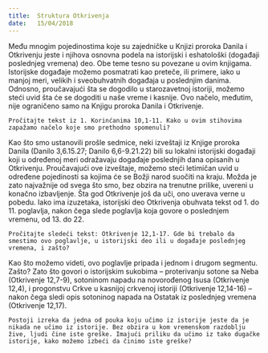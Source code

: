 ```yaml
---
title:  Struktura Otkrivenja
date:   15/04/2018
---
```


Među mnogim pojedinostima koje su zajedničke u Knjizi proroka Danila i Otkrivenju jeste i njihova osnovna podela na istorijski i eshatološki (događaji poslednjeg vremena) deo. Obe teme tesno su povezane u ovim knjigama. Istorijske događaje možemo posmatrati kao preteče, ili primere, iako u manjoj meri, velikih i sveobuhvatnih događaja u poslednjim danima. Odnosno, proučavajući šta se dogodilo u starozavetnoj istoriji, možemo steći uvid šta će se dogoditi u naše vreme i kasnije. Ovo načelo, međutim, nije ograničeno samo na Knjigu proroka Danila i Otkrivenje.

`Pročitajte tekst iz 1. Korinćanima 10,1-11. Kako u ovim stihovima zapažamo načelo koje smo prethodno spomenuli?`


Kao što smo ustanovili prošle sedmice, neki izveštaji iz Knjige proroka Danila (Danilo 3,6.15.27; Danilo 6,6-9.21.22) bili su lokalni istorijski događaji koji u određenoj meri odražavaju događaje poslednjih dana opisanih u Otkrivenju. Proučavajući ove izveštaje, možemo steći letimičan uvid u određene pojedinosti sa kojima će se Božji narod suočiti na kraju. Možda je zato najvažnije od svega što smo, bez obzira na trenutne prilike, uvereni u konačno izbavljenje. Šta god Otkrivenje još da uči, ono uverava verne u pobedu.
Iako ima izuzetaka, istorijski deo Otkrivenja obuhvata tekst od 1. do 11. poglavlja, nakon čega slede poglavlja koja govore o poslednjem vremenu, od 13. do 22.

`Pročitajte sledeći tekst: Otkrivenje 12,1-17. Gde bi trebalo da smestimo ovo poglavlje, u istorijski deo ili u događaje poslednjeg vremena, i zašto?`

Kao što možemo videti, ovo poglavlje pripada i jednom i drugom segmentu. Zašto? Zato što govori o istorijskim sukobima – proterivanju sotone sa Neba (Otkrivenje 12,7-9), sotoninom napadu na novorođenog Isusa (Otkrivenje 12,4), i progonstvu Crkve u kasnijoj crkvenoj istoriji (Otkrivenje 12,14-16) – nakon čega sledi opis sotoninog napada na Ostatak iz poslednjeg vremena (Otkrivenje 12,17).

`Postoji izreka da jedna od pouka koju učimo iz istorije jeste da je nikada ne učimo iz istorije. Bez obzira u kom vremenskom razdoblju žive, ljudi čine iste greške. Imajući priliku da učimo iz tako dugačke istorije, kako možemo izbeći da činimo iste greške?`
